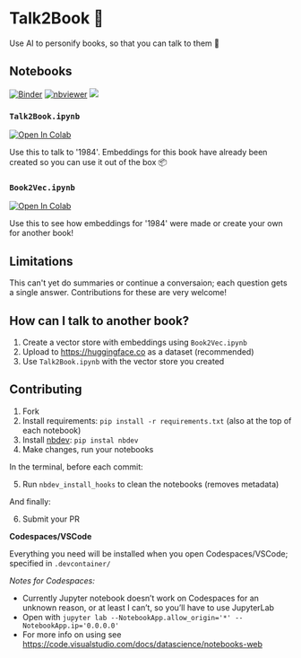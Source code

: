 # Talk2Book 📖

Use AI to personify books, so that you can talk to them 🙊


## Notebooks
[![Binder](https://mybinder.org/badge_logo.svg)](https://mybinder.org/v2/gh/batmanscode/Talk2Book/HEAD)
[![nbviewer](https://raw.githubusercontent.com/jupyter/design/master/logos/Badges/nbviewer_badge.svg)](https://nbviewer.org/github/batmanscode/Talk2Book/tree/main/)
[<img src="https://deepnote.com/buttons/launch-in-deepnote-small.svg">](https://deepnote.com/launch?url=https%3A%2F%2Fgithub.com%2Fbatmanscode%2FTalk2Book)

### `Talk2Book.ipynb`

<a target="_blank" href="https://colab.research.google.com/github/batmanscode/Talk2Book/blob/main/Talk2Book.ipynb">
  <img src="https://colab.research.google.com/assets/colab-badge.svg" alt="Open In Colab"/>
</a>

Use this to talk to '1984'. Embeddings for this book have already been created so you can use it out of the box 📦

### `Book2Vec.ipynb`

<a target="_blank" href="https://colab.research.google.com/github/batmanscode/Talk2Book/blob/main/Book2Vec.ipynb">
  <img src="https://colab.research.google.com/assets/colab-badge.svg" alt="Open In Colab"/>
</a>

Use this to see how embeddings for '1984' were made or create your own for another book!

## Limitations
This can't yet do summaries or continue a conversaion; each question gets a single answer. Contributions for these are very welcome!

## How can I talk to another book?
1. Create a vector store with embeddings using `Book2Vec.ipynb`
2. Upload to https://huggingface.co as a dataset (recommended)
3. Use `Talk2Book.ipynb` with the vector store you created

## Contributing
1. Fork
2. Install requirements: `pip install -r requirements.txt` (also at the top of each notebook)
3. Install [nbdev](https://nbdev.fast.ai/tutorials/tutorial.html): `pip instal nbdev`
4. Make changes, run your notebooks

In the terminal, before each commit:

5. Run `nbdev_install_hooks` to clean the notebooks (removes metadata)

And finally:

6. Submit your PR


**Codespaces/VSCode**

Everything you need will be installed when you open Codespaces/VSCode; specified in `.devcontainer/`

*Notes for Codespaces:*

- Currently Jupyter notebook doesn’t work on Codespaces for an unknown reason, or at least I can’t, so you’ll have to use JupyterLab
- Open with `jupyter lab --NotebookApp.allow_origin='*' --NotebookApp.ip='0.0.0.0'`
- For more info on using see https://code.visualstudio.com/docs/datascience/notebooks-web
